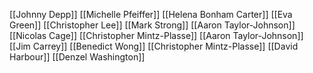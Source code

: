 [[Johnny Depp]]
[[Michelle Pfeiffer]]
[[Helena Bonham Carter]]
[[Eva Green]]
[[Christopher Lee]]
[[Mark Strong]]
[[Aaron Taylor-Johnson]]
[[Nicolas Cage]]
[[Christopher Mintz-Plasse]]
[[Aaron Taylor-Johnson]]
[[Jim Carrey]]
[[Benedict Wong]]
[[Christopher Mintz-Plasse]]
[[David Harbour]]
[[Denzel Washington]]
